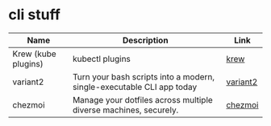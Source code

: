 # cli stuff



|        Name         |                              Description                              |                      Link                       |
| ------------------- | --------------------------------------------------------------------- | ----------------------------------------------- |
| Krew (kube plugins) | kubectl plugins                                                       | [krew](https://krew.sigs.k8s.io/plugins/)       |
| variant2            | Turn your bash scripts into a modern, single-executable CLI app today | [variant2](https://github.com/mumoshu/variant2) |
| chezmoi             | Manage your dotfiles across multiple diverse machines, securely.      | [chezmoi](https://www.chezmoi.io/)              |
